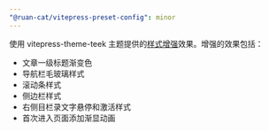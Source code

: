 ```yaml
---
"@ruan-cat/vitepress-preset-config": minor
---
```


使用 vitepress-theme-teek 主题提供的[样式增强](https://vp.teek.top/guide/styles-plus.html#样式增强)效果。增强的效果包括：

- 文章一级标题渐变色
- 导航栏毛玻璃样式
- 滚动条样式
- 侧边栏样式
- 右侧目栏录文字悬停和激活样式
- 首次进入页面添加渐显动画
